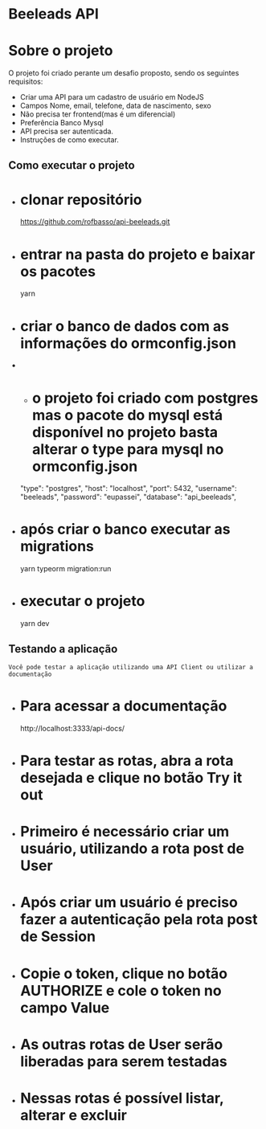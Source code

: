 # Beeleads API

# Sobre o projeto

O projeto foi criado perante um desafio proposto, sendo os seguintes requisitos:

- Criar uma API para um cadastro de usuário em NodeJS
- Campos Nome, email, telefone, data de nascimento, sexo
- Não precisa ter frontend(mas é um diferencial)
- Preferência Banco Mysql
- API precisa ser autenticada.
- Instruções de como executar.

## Como executar o projeto

 - # clonar repositório
    https://github.com/rofbasso/api-beeleads.git
 
 - # entrar na pasta do projeto e baixar os pacotes
    yarn

 - # criar o banco de dados com as informações do ormconfig.json
 - - # o projeto foi criado com postgres mas o pacote do mysql está disponível no projeto basta alterar o type para mysql no ormconfig.json
    "type": "postgres",
    "host": "localhost",
    "port": 5432,
    "username": "beeleads",
    "password": "eupassei",
    "database": "api_beeleads",

 - # após criar o banco executar as migrations
    yarn typeorm migration:run

 - # executar o projeto
    yarn dev

## Testando a aplicação

    Você pode testar a aplicação utilizando uma API Client ou utilizar a documentação

 - # Para acessar a documentação
    http://localhost:3333/api-docs/

 - # Para testar as rotas, abra a rota desejada e clique no botão Try it out

 - # Primeiro é necessário criar um usuário, utilizando a rota post de User
 - # Após criar um usuário é preciso fazer a autenticação pela rota post de Session
 - # Copie o token, clique no botão AUTHORIZE e cole o token no campo Value
 - # As outras rotas de User serão liberadas para serem testadas
 - # Nessas rotas é possível listar, alterar e excluir